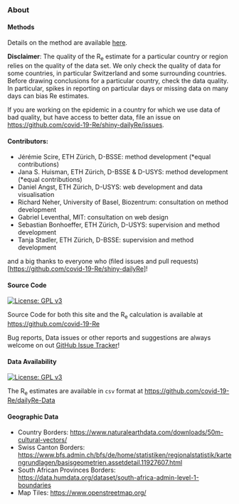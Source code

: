 ### About

#### Methods

Details on the method are available [here](https://ibz-shiny.ethz.ch/covid-19-re/methods.pdf).

**Disclaimer**: The quality of the R<sub>e</sub> estimate for a particular country or region relies on the quality of the data set. We only check the quality of data for some countries, in particular Switzerland and some surrounding countries.  Before drawing conclusions for a particular country, check the data quality. In particular, spikes in reporting on particular days or missing data on many days can bias Re estimates.

If you are working on the epidemic in a country for which we use data of bad quality, but have access to better data, file an issue on https://github.com/covid-19-Re/shiny-dailyRe/issues.

#### Contributors:

  - Jérémie Scire, ETH Zürich, D-BSSE: method development (*equal contributions)
  - Jana S. Huisman, ETH Zürich, D-BSSE & D-USYS: method development (*equal contributions)
  - Daniel Angst, ETH Zürich, D-USYS: web development and data visualisation
  - Richard Neher, University of Basel, Biozentrum: consultation on method development
  - Gabriel Leventhal, MIT: consultation on web design
  - Sebastian Bonhoeffer, ETH Zürich, D-USYS: supervision and method development
  - Tanja Stadler, ETH Zürich, D-BSSE: supervision and method development

and a big thanks to everyone who (filed issues and pull requests)[https://github.com/covid-19-Re/shiny-dailyRe]!

#### Source Code
[![License: GPL v3](https://img.shields.io/badge/License-GPLv3-blue.svg)](https://www.gnu.org/licenses/gpl-3.0)

Source Code for both this site and the R<sub>e</sub> calculation is available at https://github.com/covid-19-Re 

Bug reports, Data issues or other reports and suggestions are always welcome on out [GitHub Issue Tracker](https://github.com/covid-19-Re/shiny-dailyRe/issues)!

#### Data Availability
[![License: GPL v3](https://img.shields.io/badge/License-GPLv3-blue.svg)](https://www.gnu.org/licenses/gpl-3.0)

The R<sub>e</sub> estimates are available in `csv` format at https://github.com/covid-19-Re/dailyRe-Data

#### Geographic Data

  - Country Borders: https://www.naturalearthdata.com/downloads/50m-cultural-vectors/
  - Swiss Canton Borders: https://www.bfs.admin.ch/bfs/de/home/statistiken/regionalstatistik/kartengrundlagen/basisgeometrien.assetdetail.11927607.html
  - South African Provinces Borders: https://data.humdata.org/dataset/south-africa-admin-level-1-boundaries
  - Map Tiles: https://www.openstreetmap.org/
